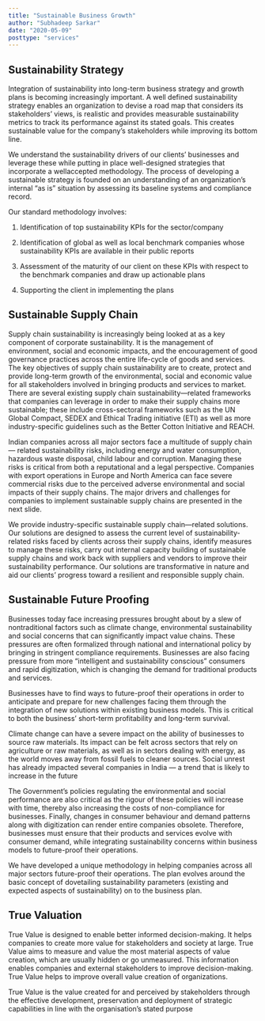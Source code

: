```yaml
---
title: "Sustainable Business Growth"
author: "Subhadeep Sarkar"
date: "2020-05-09"
posttype: "services"
---
```


## Sustainability Strategy

Integration of sustainability into long-term business strategy and growth plans is becoming increasingly important. A well defined sustainability strategy enables an organization to devise a road map that considers its stakeholders’ views, is realistic and provides measurable sustainability metrics to track its performance against its stated goals. This creates sustainable value for the company’s stakeholders while improving its bottom line.

We understand the sustainability drivers of our clients’ businesses and leverage these while putting in place well-designed strategies that incorporate a wellaccepted methodology. The process of developing a sustainable strategy is founded on an understanding of an organization’s internal “as is” situation by assessing its baseline systems and compliance record.

Our standard methodology involves: 

1. Identification of top sustainability KPIs for the sector/company

2. Identification of global as well as local benchmark companies whose sustainability KPIs are available in their public reports

3. Assessment of the maturity of our client on these KPIs with respect to the benchmark companies and draw up actionable plans

4. Supporting the client in implementing the plans

## Sustainable Supply Chain

Supply chain sustainability is increasingly being looked at as a key component of corporate sustainability. It is the management of environment, social and economic impacts, and the encouragement of good governance practices across the entire life-cycle of goods and services. The key objectives of supply chain sustainability are to create, protect and provide long-term growth of the environmental, social and economic value for all stakeholders involved in bringing products and services to market. There are several existing supply chain sustainability—related frameworks that companies can leverage in order to make their supply chains more sustainable; these include cross-sectoral frameworks such as the UN Global Compact, SEDEX and Ethical Trading initiative (ETI) as well as more industry-specific guidelines such as the Better Cotton Initiative and REACH.

Indian companies across all major sectors face a multitude of supply chain— related sustainability risks, including energy and water consumption, hazardous waste disposal, child labour and corruption. Managing these risks is critical from both a reputational and a legal perspective. Companies with export operations in Europe and North America can face severe commercial risks due to the perceived adverse environmental and social impacts of their supply chains. The major drivers and challenges for companies to implement sustainable supply chains are presented in the next slide.

We provide industry-specific sustainable supply chain—related solutions. Our solutions are designed to assess the current level of sustainability-related risks faced by clients across their supply chains, identify measures to manage these risks, carry out internal capacity building of sustainable supply chains and work back with suppliers and vendors to improve their sustainability performance. Our solutions are transformative in nature and aid our clients’ progress toward a resilient and responsible supply chain.

## Sustainable Future Proofing

Businesses today face increasing pressures brought about by a slew of nontraditional factors such as climate change, environmental sustainability and social concerns that can significantly impact value chains. These pressures are often formalized through national and international policy by bringing in stringent compliance requirements. Businesses are also facing pressure from more “intelligent and sustainability conscious” consumers and rapid digitization, which is changing the demand for traditional products and services.

Businesses have to find ways to future-proof their operations in order to anticipate and prepare for new challenges facing them through the integration of new solutions within existing business models. This is critical to both the business’ short-term profitability and long-term survival.

Climate change can have a severe impact on the ability of businesses to source raw materials. Its impact can be felt across sectors that rely on agriculture or raw materials, as well as in sectors dealing with energy, as the world moves away from fossil fuels to cleaner sources. Social unrest has already impacted several companies in India — a trend that is likely to increase in the future

The Government’s policies regulating the environmental and social performance are also critical as the rigour of these policies will increase with time, thereby also increasing the costs of non-compliance for businesses. Finally, changes in consumer behaviour and demand patterns along with digitization can render entire companies obsolete. Therefore, businesses must ensure that their products and services evolve with consumer demand, while integrating sustainability concerns within business models to future-proof their operations.

We have developed a unique methodology in helping companies across all major sectors future-proof their operations. The plan evolves around the basic concept of dovetailing sustainability parameters (existing and expected aspects of sustainability) on to the business plan.

## True Valuation

True Value is designed to enable better informed decision-making. It helps companies to create more value for stakeholders and society at large. True Value aims to measure and value the most material aspects of value creation, which are usually hidden or go unmeasured. This information enables companies and external stakeholders to improve decision-making. True Value helps to improve overall value creation of organizations.

True Value is the value created for and perceived by stakeholders through the effective development, preservation and deployment of strategic capabilities in line with the organisation’s stated purpose

